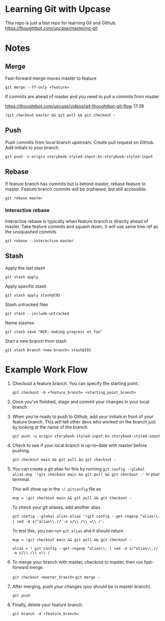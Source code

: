 # Learning Git with Upcase

This repo is just a test repo for learning Git and Github.
https://thoughtbot.com/upcase/mastering-git

# Notes

## Merge

Fast-forward merge moves master to feature

`git merge --ff-only <feature>`

If commits are ahead of master and you need to pull a commits from master

https://thoughtbot.com/upcase/videos/git-thoughtbot-git-flow 17:39

`!git checkout master && git pull && git checkout -`

## Push

Push commits from local branch upstream. Create pull request on Github. Add initials to your branch.

`git push -u origin storybook-styled-input:kn-storybook-styled-input`

## Rebase

If feature branch has commits but is behind master, rebase feature to master. Feature branch commits will be orphaned, but still accessible.

`git rebase master`

### Interactive rebase

Interactive rebase is typically when feature branch is directly ahead of master. Take feature commits and squash down. It will use same tree ref as the unsquashed commits

`git rebase --interactive master`

## Stash

Apply the last stash

`git stash apply`

Apply specific stash

`git stash apply stash@{0}`

Stash untracked files

`git stash --include-untracked`

Name stashes

`git stash save "WIP: making progress on foo"`

Start a new branch from stash

`git stash branch <new-branch> stash@{0}`

# Example Work Flow

1. Checkout a feature branch. You can specify the starting point.

   `git checkout -b <feature_branch> <starting_point_branch>`

2. Once you've finished, stage and commit your changes in your local branch.

3. When you're ready to push to Github, add your initials in front of your feature branch. This will tell other devs who worked on the branch just by looking at the name of the branch.

   `git push -u origin storybook-styled-input:kn-storybook-styled-input`

4. Check to see if your local branch is up-to-date with master before pushing.

   `git checkout main && git pull && git checkout -`

5. You can create a git alias for this by running `git config --global alias.mup '!git checkout main && git pull && git checkout -'` in your terminal.

   This will show up in the `~/.gitconfig` file as

   `mup = !git checkout main && git pull && git checkout -`

   To check your git aliases, add another alias

   `git config --global alias.alias '!git config --get-regexp ^alias\\. | sed -e s/^alias\\.// -e s/\\ /\\ =\\ /'`.

   To test this, you can run `git alias` and it should return

   `mup = !git checkout main && git pull && git checkout - `

   `alias = ! git config --get-regexp ^alias\\. | sed -e s/^alias\\.// -e s/\\ /\\ =\\ /`

6. To merge your branch with master, checkout to master, then run fast-forward merge.

   `git checkout <master_branch>`
   `git merge -`

7. After merging, push your changes (you should be in master branch).

   `git push`

8. Finally, delete your feature branch.

   `git branch -d <feature_branch>`

